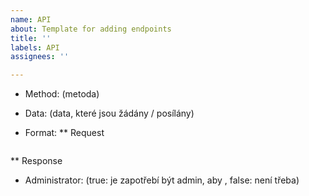 ```yaml
---
name: API
about: Template for adding endpoints
title: ''
labels: API
assignees: ''

---
```


* Method: (metoda)  

* Data:  (data, které jsou žádány / posílány) 

* Format: 
** Request
```json
```
** Response


* Administrator:  (true: je zapotřebí být admin, aby , false:  není třeba)
